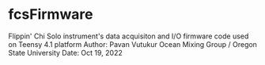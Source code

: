 # fcsFirmware
Flippin' Chi Solo instrument's data acquisiton and I/O firmware code used on Teensy 4.1 platform
Author: Pavan Vutukur
Ocean Mixing Group / Oregon State University
Date: Oct 19, 2022
